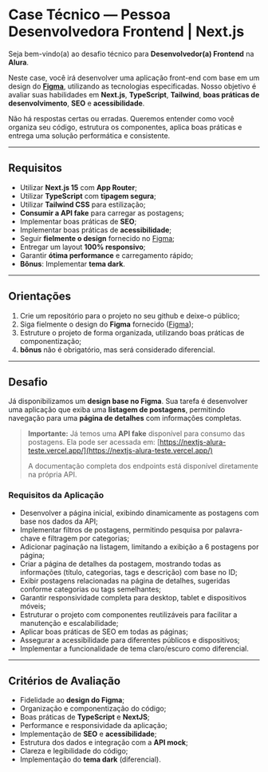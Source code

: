 # Case Técnico — Pessoa Desenvolvedora Frontend | Next.js

Seja bem-vindo(a) ao desafio técnico para **Desenvolvedor(a) Frontend** na **Alura**. 

Neste case, você irá desenvolver uma aplicação front-end com base em um design do **[Figma](https://www.figma.com/design/MOdixi2zYNtxwNyok05D6W/Desafio-NextJS)**, utilizando as tecnologias especificadas. Nosso objetivo é avaliar suas habilidades em **Next.js**, **TypeScript**, **Tailwind**, **boas práticas de desenvolvimento**, **SEO** e **acessibilidade**.

Não há respostas certas ou erradas. Queremos entender como você organiza seu código, estrutura os componentes, aplica boas práticas e entrega uma solução performática e consistente.

---

## **Requisitos**

- Utilizar **Next.js 15** com **App Router**;
- Utilizar **TypeScript** com **tipagem segura**;
- Utilizar **Tailwind CSS** para estilização;
- **Consumir a API fake** para carregar as postagens;
- Implementar boas práticas de **SEO**;
- Implementar boas práticas de **acessibilidade**;
- Seguir **fielmente o design** fornecido no [Figma](https://www.figma.com/design/MOdixi2zYNtxwNyok05D6W/Desafio-NextJS);
- Entregar um layout **100% responsivo**;
- Garantir **ótima performance** e carregamento rápido;
- **Bônus**: Implementar **tema dark**.

---

## **Orientações**

1. Crie um repositório para o projeto no seu github e deixe-o público;
2. Siga fielmente o design do **Figma** fornecido ([Figma](https://www.figma.com/design/MOdixi2zYNtxwNyok05D6W/Desafio-NextJS));
3. Estruture o projeto de forma organizada, utilizando boas práticas de componentização;
5. **bônus** não é obrigatório, mas será considerado diferencial.

---

## **Desafio**

Já disponibilizamos um **design base no Figma**. 
Sua tarefa é desenvolver uma aplicação que exiba uma **listagem de postagens**, permitindo navegação para uma **página de detalhes** com informações completas.

> **Importante:** Já temos uma **API fake** disponível para consumo das postagens. Ela pode ser acessada em:
> [https://nextjs-alura-teste.vercel.app/](https://nextjs-alura-teste.vercel.app/)
>
> A documentação completa dos endpoints está disponível diretamente na própria API.

### **Requisitos da Aplicação**

- Desenvolver a página inicial, exibindo dinamicamente as postagens com base nos dados da API;
- Implementar filtros de postagens, permitindo pesquisa por palavra-chave e filtragem por categorias;
- Adicionar paginação na listagem, limitando a exibição a 6 postagens por página;
- Criar a página de detalhes da postagem, mostrando todas as informações (título, categorias, tags e descrição) com base no ID;
- Exibir postagens relacionadas na página de detalhes, sugeridas conforme categorias ou tags semelhantes;
- Garantir responsividade completa para desktop, tablet e dispositivos móveis;
- Estruturar o projeto com componentes reutilizáveis para facilitar a manutenção e escalabilidade;
- Aplicar boas práticas de SEO em todas as páginas;
- Assegurar a acessibilidade para diferentes públicos e dispositivos;
- Implementar a funcionalidade de tema claro/escuro como diferencial.

---

## **Critérios de Avaliação**

- Fidelidade ao **design do Figma**;
- Organização e componentização do código;
- Boas práticas de **TypeScript** e **NextJS**;
- Performance e responsividade da aplicação;
- Implementação de **SEO** e **acessibilidade**;
- Estrutura dos dados e integração com a **API mock**;
- Clareza e legibilidade do código;
- Implementação do **tema dark** (diferencial).
